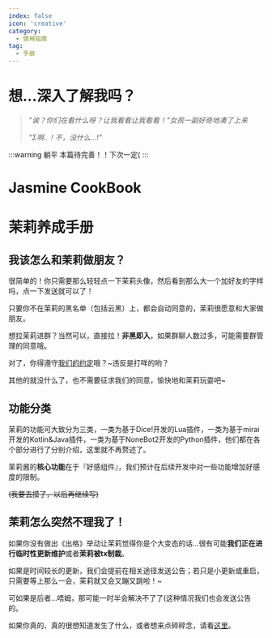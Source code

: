 ```yaml
---
index: false
icon: 'creative'
category:
  - 使用指南
tag:
  - 手册
---
```


# 想...深入了解我吗？

> *"诶？你们在看什么呀？让我看看让我看看！"女孩一副好奇地凑了上来*
> 
> *"Σ啊..！不，没什么...!"*

:::warning 躺平
本篇待完善！！下次一定(
:::

<h1 class="manual_topic">Jasmine CookBook</h1>
<h1 class="manual_topic">茉莉养成手册</h1>

## 我该怎么和茉莉做朋友？

很简单的！你只需要那么轻轻点一下茉莉头像，然后看到那么大一个加好友的字样吗，点一下发送就可以了！

只要你不在茉莉的黑名单（包括云黑）上，都会自动同意的，茉莉很愿意和大家做朋友。

想拉茉莉进群？当然可以，直接拉！**非黑即入**，如果群聊人数过多，可能需要群管理的同意哦。

对了，你得遵守[我们的约定](../promise/)哦？~违反是打咩的哟？

其他的就没什么了，也不需要征求我们的同意，愉快地和茉莉玩耍吧~

## 功能分类

茉莉的功能可大致分为三类，一类为基于Dice!开发的Lua插件，一类为基于mirai开发的Kotlin&Java插件，一类为基于NoneBot2开发的Python插件，他们都在各个部分进行了分别介绍，这里就不再赘述了。

茉莉酱的**核心功能**在于『好感组件』，我们预计在后续开发中对一些功能增加好感度的限制。

~~(我要去摸了，以后再继续写)~~

## 茉莉怎么突然不理我了！

如果你没有做出《出格》举动让茉莉觉得你是个大变态的话...很有可能**我们正在进行临时性更新维护**或者**茉莉被tx制裁**。

如果是时间较长的更新，我们会提前在相关途径发送公告；若只是小更新或重启，只需要等上那么一会，茉莉就又会又蹦又跳啦！~

可如果是后者...唔姆，那可能一时半会解决不了了(这种情况我们也会发送公告的。

如果你真的、真的很想知道发生了什么，或者想来点碎碎念，请看[这里](../developer/)。